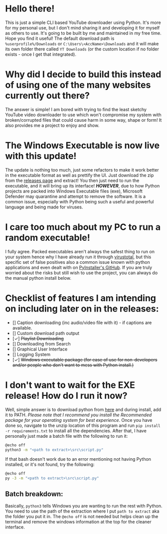 # Hello there!
This is just a simple CLI based YouTube downloader using Python. It's more for my personal use, but I don't mind sharing
it and developing it for myself as others to use. It's going to be built by me and maintained in my free time. Hope you
find it useful! The default download path is `%userprofile%/Downloads` or `C:\Users\<AccName>\Downloads` and it will
make its own folder there called `YT Downloads` (or the custom location if no folder exists - once I get that
integrated). 

# Why did I decide to build this instead of using one of the many websites currently out there?
The answer is simple! I am bored with trying to find the least sketchy YouTube video downloader to use which won't
compromise my system with broken/corrupted files that could cause harm in some way, shape or form! It also provides me
a project to enjoy and show.

# The Windows Executable is now live with this update!
The update is nothing too much, just some refactors to make it work better in the executable format as well as prettify
the UI. Just download the zip from the [releases page](https://github.com/SpiritingAuto04/personalCLIYTDownloader/releases/new)
and extract! You then just need to run the executable, and it will bring up its interface! ***HOWEVER***, due to how
Python projects are packed into Windows Executable files (exe), Microsoft Defender may quarantine and attempt to remove
the software. It is a common issue, especially with Python being such a useful and powerful language and being made for
viruses. 

# I care too much about my PC to run a random executable!
I fully agree. Packed executables aren't always the safest thing to run on your system hence why I have already run it
through [virustotal](https://www.virustotal.com/gui/file/54547c3cf13a77c6dc6d7cd0a27adfb8c02e76c77ce421bbab9f5d970d1be59f?nocache=1),
but this specific set of false positives also a common issue known with python applications and even dealt with on
[PyInstaller's GitHub](https://github.com/pyinstaller/pyinstaller/issues?q=is%3Aissue+virus+is%3Aclosed). If you are
truly worried about the risks but still wish to use the project, you can always do the manual python install below. 

# Checklist of features I am intending on including later on in the releases:
- [] Caption downloading (inc audio/video file with it) - if captions are available. 
- [] Custom download path output
- [✓] ~~Playlist Downloading~~
- [] Downloading from Search
- [] Graphical User Interface
- [] Logging System
- [✓] ~~Windows executable package (for ease of use for non-developers and/or people who don't want to mess with Python install.)~~

# I don't want to wait for the EXE release! How do I run it now?
Well, simple answer is to download python from [here](https://www.python.org/downloads/release/python-3122/) and during
install, add it to PATH. *Please note that I recommend you install the Recommended package for your operating system for
best experience*. Once you have done so, navigate to the unzip location of this program and run
`pip install -r requirements.txt` to install all the dependencies. After that, I have personally just made a batch file
with the following to run it:
```bash
@echo off
python3 -m "<path to extract>\src\script.py"
```

If that bash doesn't work due to an error mentioning not having Python installed, or it's not found, try the following:
```bash
@echo off
py -3 -m "<path to extract>\src\script.py"
```

## Batch breakdown: 
Basically, `python3` tells Windows you are wanting to run the rest with Python. You need to use the path of the
extraction where I put `path to extract` aka the folder you put it in. The `@echo off` is not needed but helps clean up
the terminal and remove the windows information at the top for the cleaner interface. 
#
